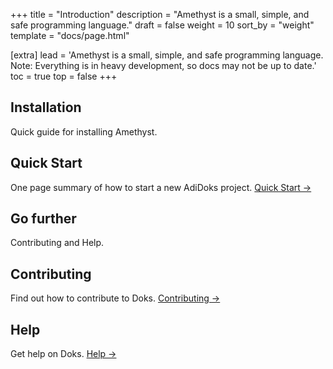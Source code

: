 +++
title = "Introduction"
description = "Amethyst is a small, simple, and safe programming language."
draft = false
weight = 10
sort_by = "weight"
template = "docs/page.html"

[extra]
lead = 'Amethyst is a small, simple, and safe programming language. Note: Everything is in heavy development, so docs may not be up to date.'
toc = true
top = false
+++

## Installation
Quick guide for installing Amethyst.

## Quick Start

One page summary of how to start a new AdiDoks project. [Quick Start →](../quick-start/)

## Go further

Contributing and Help.

## Contributing

Find out how to contribute to Doks. [Contributing →](../../contributing/how-to-contribute/)

## Help

Get help on Doks. [Help →](../../help/faq/)
